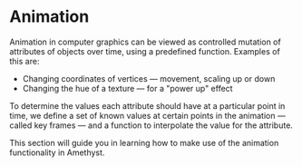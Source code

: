 # Animation

Animation in computer graphics can be viewed as controlled mutation of attributes of objects
over time, using a predefined function. Examples of this are:

- Changing coordinates of vertices — movement, scaling up or down
- Changing the hue of a texture — for a "power up" effect

To determine the values each attribute should have at a particular point in time, we define
a set of known values at certain points in the animation — called key frames —
and a function to interpolate the value for the attribute.

This section will guide you in learning how to make use of the animation functionality in Amethyst.
